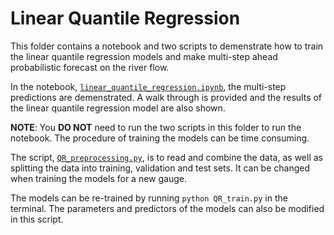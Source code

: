 # Linear Quantile Regression

This folder contains a notebook and two scripts to demenstrate how to train the linear quantile regression models and make multi-step ahead probabilistic forecast on the river flow.

In the notebook, [`linear_quantile_regression.ipynb`](https://github.ubc.ca/MDS-2019-20/DSCI_591-BGC/blob/data_product/doc/Linear_Quantile_Reg/linear_quantile_regression.ipynb), the multi-step predictions are demenstrated. A walk through is provided and the results of the linear quantile regression model are also shown.

**NOTE**: You **DO NOT** need to run the two scripts in this folder to run the notebook. The procedure of training the models can be time consuming.

The script, [`QR_preprocessing.py`](https://github.ubc.ca/MDS-2019-20/DSCI_591-BGC/blob/data_product/doc/Linear_Quantile_Reg/QR_preprocessing.py), is to read and combine the data, as well as splitting the data into training, validation and test sets. It can be changed when training the models for a new gauge.

The models can be re-trained by running `python QR_train.py` in the terminal. The parameters and predictors of the models can also be modified in this script.